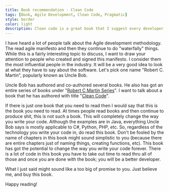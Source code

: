 ```yaml
---
title: Book recommendation - Clean Code
tags: [Book, Agile Development, Clean Code, Pragmatic]
style: border 
color: light 
description: Clean code is a great book that I suggest every developer should read.
---
```


I have heard a lot of people talk about the Agile development methodology. The read agile manifesto and then they continue to do "waterfally" things. While this is a fairly interesting topic to discuss, I want to draw your attention to people who created and signed this manifesto. I consider them the most influential people in the industry. It will be a very good idea to look at what they have to say about the software. Let's pick one name "Robert C. Martin", popularly known as Uncle Bob.

Uncle Bob has authored and co-authored several books. He also has got an entire series of books under "[Robert C Martin Series](http://www.informit.com/imprint/series_detail.aspx?st=61246)". I want to talk about a book that he has authored with title "[Clean Code](https://www.amazon.in/Clean-Code-Handbook-Software-Craftsmanship/dp/0132350882/)".

If there is just one book that you need to read then I would say that this is the book you need to read. At times people read books and then continue to produce shit, this is not such a book. This will completely change the way you write your code. Although the examples are in Java, everything Uncle Bob says is mostly applicable to C#, Python, PHP, etc. So, regardless of the technology you write your code in, do read this book. Don't be fooled by the name of chapters in this book might sound simplistic to you (because there are entire chapters just of naming things, creating functions, etc). This book has got the potential to change the way you write your code forever. There is a lot of code in this book you have to take out time to read thru all of those and once you are done with the book; you will be a better developer.

What I just said might sound like a too big of promise to you. Just believe me, and buy this book.

Happy reading!